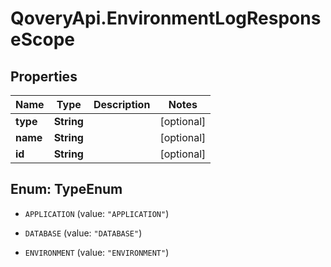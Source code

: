 # QoveryApi.EnvironmentLogResponseScope

## Properties

Name | Type | Description | Notes
------------ | ------------- | ------------- | -------------
**type** | **String** |  | [optional] 
**name** | **String** |  | [optional] 
**id** | **String** |  | [optional] 



## Enum: TypeEnum


* `APPLICATION` (value: `"APPLICATION"`)

* `DATABASE` (value: `"DATABASE"`)

* `ENVIRONMENT` (value: `"ENVIRONMENT"`)




